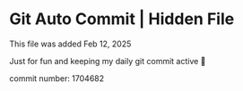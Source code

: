 # Git Auto Commit | Hidden File

This file was added Feb 12, 2025

Just for fun and keeping my daily git commit active 🤪

commit number: 1704682
